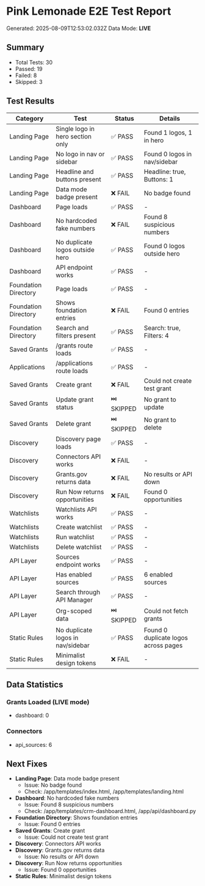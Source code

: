 # Pink Lemonade E2E Test Report

Generated: 2025-08-09T12:53:02.032Z
Data Mode: **LIVE**

## Summary
- Total Tests: 30
- Passed: 19
- Failed: 8
- Skipped: 3

## Test Results

| Category | Test | Status | Details |
|----------|------|--------|---------|
| Landing Page | Single logo in hero section only | ✅ PASS | Found 1 logos, 1 in hero |
| Landing Page | No logo in nav or sidebar | ✅ PASS | Found 0 logos in nav/sidebar |
| Landing Page | Headline and buttons present | ✅ PASS | Headline: true, Buttons: 1 |
| Landing Page | Data mode badge present | ❌ FAIL | No badge found |
| Dashboard | Page loads | ✅ PASS | - |
| Dashboard | No hardcoded fake numbers | ❌ FAIL | Found 8 suspicious numbers |
| Dashboard | No duplicate logos outside hero | ✅ PASS | Found 0 logos outside hero |
| Dashboard | API endpoint works | ✅ PASS | - |
| Foundation Directory | Page loads | ✅ PASS | - |
| Foundation Directory | Shows foundation entries | ❌ FAIL | Found 0 entries |
| Foundation Directory | Search and filters present | ✅ PASS | Search: true, Filters: 4 |
| Saved Grants | /grants route loads | ✅ PASS | - |
| Applications | /applications route loads | ✅ PASS | - |
| Saved Grants | Create grant | ❌ FAIL | Could not create test grant |
| Saved Grants | Update grant status | ⏭️ SKIPPED | No grant to update |
| Saved Grants | Delete grant | ⏭️ SKIPPED | No grant to delete |
| Discovery | Discovery page loads | ✅ PASS | - |
| Discovery | Connectors API works | ❌ FAIL | - |
| Discovery | Grants.gov returns data | ❌ FAIL | No results or API down |
| Discovery | Run Now returns opportunities | ❌ FAIL | Found 0 opportunities |
| Watchlists | Watchlists API works | ✅ PASS | - |
| Watchlists | Create watchlist | ✅ PASS | - |
| Watchlists | Run watchlist | ✅ PASS | - |
| Watchlists | Delete watchlist | ✅ PASS | - |
| API Layer | Sources endpoint works | ✅ PASS | - |
| API Layer | Has enabled sources | ✅ PASS | 6 enabled sources |
| API Layer | Search through API Manager | ✅ PASS | - |
| API Layer | Org-scoped data | ⏭️ SKIPPED | Could not fetch grants |
| Static Rules | No duplicate logos in nav/sidebar | ✅ PASS | Found 0 duplicate logos across pages |
| Static Rules | Minimalist design tokens | ❌ FAIL | - |

## Data Statistics

### Grants Loaded (LIVE mode)
- dashboard: 0

### Connectors
- api_sources: 6

## Next Fixes

- **Landing Page**: Data mode badge present
  - Issue: No badge found
  - Check: /app/templates/index.html, /app/templates/landing.html
- **Dashboard**: No hardcoded fake numbers
  - Issue: Found 8 suspicious numbers
  - Check: /app/templates/crm-dashboard.html, /app/api/dashboard.py
- **Foundation Directory**: Shows foundation entries
  - Issue: Found 0 entries
- **Saved Grants**: Create grant
  - Issue: Could not create test grant
- **Discovery**: Connectors API works
- **Discovery**: Grants.gov returns data
  - Issue: No results or API down
- **Discovery**: Run Now returns opportunities
  - Issue: Found 0 opportunities
- **Static Rules**: Minimalist design tokens